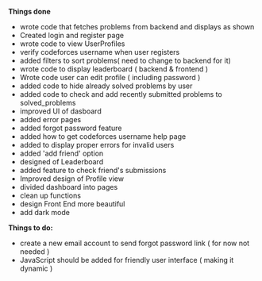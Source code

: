 **Things done**

- wrote code that fetches problems from backend and displays as shown
- Created login and register page 
- wrote code to view UserProfiles
- verify codeforces username when user registers
- added filters to sort problems( need to change to backend for it)
- wrote code to display leaderboard ( backend & frontend )
- Wrote code user can edit profile ( including password )
- added code to hide already solved problems by user
- added code to check and add recently submitted problems to solved_problems
- improved UI of dasboard
- added error pages
- added forgot password feature
- added how to get codeforces username help page
- added to display proper errors for invalid users
- added  'add friend' option
- designed of Leaderboard
- added feature to check friend's submissions
- Improved design of Profile view
- divided dashboard into pages
- clean up functions
- design Front End more beautiful
- add dark mode


**Things to do:**


- create a new email account to send forgot password link ( for now not needed )
- JavaScript should be added for friendly user interface ( making it dynamic )
